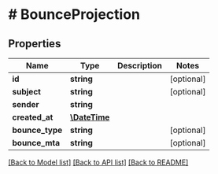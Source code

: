 # # BounceProjection

## Properties

Name | Type | Description | Notes
------------ | ------------- | ------------- | -------------
**id** | **string** |  | [optional]
**subject** | **string** |  | [optional]
**sender** | **string** |  |
**created_at** | [**\DateTime**](\DateTime) |  |
**bounce_type** | **string** |  | [optional]
**bounce_mta** | **string** |  | [optional]

[[Back to Model list]](../../README#models) [[Back to API list]](../../README#endpoints) [[Back to README]](../../README)
